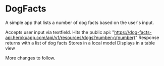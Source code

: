 # DogFacts

A simple app that lists a number of dog facts based on the user's input.

Accepts user input via textfield.
Hits the public api: "https://dog-facts-api.herokuapp.com/api/v1/resources/dogs?number=\(number)"
Response returns with a list of dog facts
Stores in a local model
Displays in a table view

More changes to follow.
